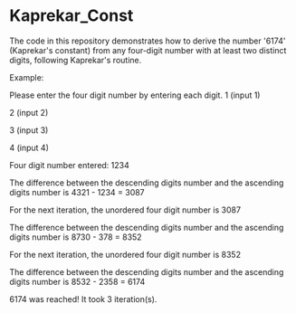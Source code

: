 # Kaprekar_Const
The code in this repository demonstrates how to derive the number '6174' (Kaprekar's constant) from any four-digit number with at least two distinct digits, following Kaprekar's routine.

Example:

Please enter the four digit number by entering each digit.
1 (input 1)

2 (input 2)

3 (input 3)

4 (input 4)


Four digit number entered: 1234

The difference between the descending digits number and the ascending digits number is 4321 - 1234 = 3087


For the next iteration, the unordered four digit number is 3087

The difference between the descending digits number and the ascending digits number is 8730 - 378 = 8352


For the next iteration, the unordered four digit number is 8352

The difference between the descending digits number and the ascending digits number is 8532 - 2358 = 6174


6174 was reached! It took 3 iteration(s).
